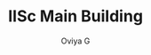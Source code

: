 ---
#YAML part
layout: post
title: IISc Main Building
author: Oviya G
description: "A short description of this picture."
categories: pictures
image: "/blog/assets/images/Pictures/IISc_Main_Building-Oviya _G.jpg"
---